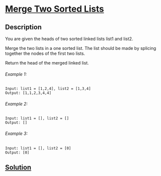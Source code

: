 # [Merge Two Sorted Lists](https://leetcode.com/problems/merge-two-sorted-lists/)

## Description

You are given the heads of two sorted linked lists list1 and list2.

Merge the two lists in a one sorted list. The list should be made by splicing together the nodes of the first two lists.

Return the head of the merged linked list.

###### Example 1:
```
Input: list1 = [1,2,4], list2 = [1,3,4]
Output: [1,1,2,3,4,4]
```

###### Example 2:
```
Input: list1 = [], list2 = []
Output: []
```

###### Example 3:
```
Input: list1 = [], list2 = [0]
Output: [0]
```

## [Solution](../../src/main/java/com/leetcode/linkedlist/MergeTwoSortedLists.java)
